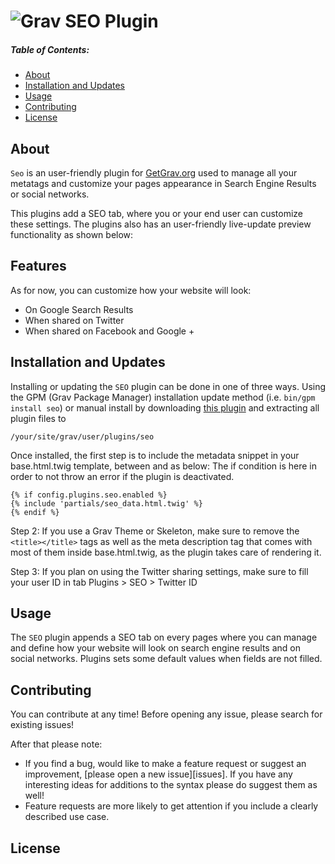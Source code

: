 # ![Grav SEO Plugin](https://github.com/paulmassen/grav_seo_plugin/blob/master/gravlogo3.png?raw=true)


##### Table of Contents:

* [About](#about)
* [Installation and Updates](#installation-and-updates)
* [Usage](#usage)
* [Contributing](#contributing)
* [License](#license)


## About

`Seo` is an user-friendly plugin for [GetGrav.org](http://getgrav.org) used to manage all your metatags and customize your pages appearance in Search Engine Results or social networks.

This plugins add a SEO tab, where you or your end user can customize these settings. The plugins also has an user-friendly live-update preview functionality as shown below:


## Features

As for now, you can customize how your website will look:
- On Google Search Results
- When shared on Twitter
- When shared on Facebook and Google +


## Installation and Updates

Installing or updating the `SEO` plugin can be done in one of three ways. Using the GPM (Grav Package Manager) installation update method (i.e. `bin/gpm install seo`) or manual install by downloading [this plugin](https://github.com/paulmassen/grav-plugin-seo) and extracting all plugin files to

    /your/site/grav/user/plugins/seo

Once installed, the first step is to include the metadata snippet in your base.html.twig template, between <head> and </head> as below:
The if condition is here in order to not throw an error if the plugin is deactivated.
```
{% if config.plugins.seo.enabled %}
{% include 'partials/seo_data.html.twig' %}
{% endif %}
```

Step 2: If you use a Grav Theme or Skeleton, make sure to remove the `<title></title>` tags as well as the meta description tag that comes with most of them inside base.html.twig, as the plugin takes care of rendering it.

Step 3: If you plan on using the Twitter sharing settings, make sure to fill your user ID in tab Plugins > SEO > Twitter ID


## Usage

The `SEO` plugin appends a SEO tab on every pages where you can manage and define how your website will look on search engine results and on social networks. 
Plugins sets some default values when fields are not filled.

## Contributing

You can contribute at any time! Before opening any issue, please search for existing issues!

After that please note:

* If you find a bug, would like to make a feature request or suggest an improvement, [please open a new issue][issues]. If you have any interesting ideas for additions to the syntax please do suggest them as well!
* Feature requests are more likely to get attention if you include a clearly described use case.



## License


